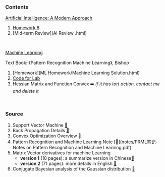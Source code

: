 ### Contents

[Artificial Intelligence: A Modern Approach ](https://sustech-cs-courses.github.io/AAI/)

1. [Homework 8](homework8.html)
2. [Mid-term Review](AI Review .html)


<br>

[Machine Learning](https://sustech-cse-courses.github.io/CSE5009/)

Text Book: 《Pattern Recognition Machine Learning》,  Bishop

1.  [Homework](ML Homework/Machine Learning Solution.html)
2.  [Code for Lab](https://github.com/HawkTom/ML_self_test)
3.  Hessian Matrix and Function Convex [:arrow_right:](notes/Hessian矩阵是半正定的-凸函数.pdf)   *if it has tort action, contact me and delete it*

<br>

### Source 

1. Support Vector Machine   [:book:](notes/支持向量机通俗导论（理解SVM的三层境界）Latex版.pdf)
2. Back Propagation Details  [:bookmark_tabs:](notes/BackPropagation.pdf)
3. Convex Optimization Overview  [📖](http://cs229.stanford.edu/section/cs229-cvxopt.pdf)
4. Pattern Recognition and Machine Learning Note  [:bookmark_tabs:](notes/PRML笔记-Notes on Pattern Recognition and Machine Learning.pdf)
5. Matrix Vector derivatives for machine Learning  
   - **version 1** (10 pages): a summarize version in Chinese[📖](notes/matrix+vector+derivatives+for+machine+learning.pdf)
   - **version 2** (71 pages): more details in English [📖](notes/matrixcookbook.pdf)
6. Conjugate Bayesian analysis of the Gaussian distribution  [:bookmark_tabs:](notes/bayesGauss.pdf)



